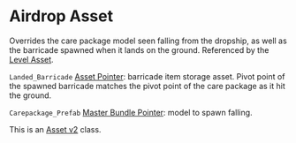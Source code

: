 Airdrop Asset
=============

Overrides the care package model seen falling from the dropship, as well as the barricade spawned when it lands on the ground. Referenced by the [Level Asset](LevelAsset.md).

`Landed_Barricade` [Asset Pointer](AssetPtr.md): barricade item storage asset. Pivot point of the spawned barricade matches the pivot point of the care package as it hit the ground.

`Carepackage_Prefab` [Master Bundle Pointer](MasterBundlePtr.md): model to spawn falling.

This is an [Asset v2](AssetsV2.md) class.
